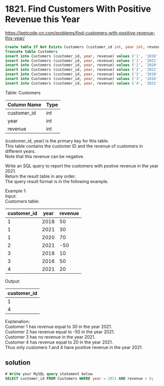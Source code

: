 # 1821. Find Customers With Positive Revenue this Year
https://leetcode-cn.com/problems/find-customers-with-positive-revenue-this-year/  
``` sql
Create table If Not Exists Customers (customer_id int, year int, revenue int)
Truncate table Customers
insert into Customers (customer_id, year, revenue) values ('1', '2018', '50')
insert into Customers (customer_id, year, revenue) values ('1', '2021', '30')
insert into Customers (customer_id, year, revenue) values ('1', '2020', '70')
insert into Customers (customer_id, year, revenue) values ('2', '2021', '-50')
insert into Customers (customer_id, year, revenue) values ('3', '2018', '10')
insert into Customers (customer_id, year, revenue) values ('3', '2016', '50')
insert into Customers (customer_id, year, revenue) values ('4', '2021', '20')
```
Table: Customers

| Column Name  | Type |
| ------ | ------ |
| customer_id  | int  |
| year         | int  |
| revenue      | int  |

(customer_id, year) is the primary key for this table.  
This table contains the customer ID and the revenue of customers in different years.  
Note that this revenue can be negative.  

Write an SQL query to report the customers with postive revenue in the year 2021.  
Return the result table in any order.  
The query result format is in the following example.  


Example 1:  
Input:   
Customers table:  

| customer_id | year | revenue |
| ------ | ------ | ------ |
| 1           | 2018 | 50      |
| 1           | 2021 | 30      |
| 1           | 2020 | 70      |
| 2           | 2021 | -50     |
| 3           | 2018 | 10      |
| 3           | 2016 | 50      |
| 4           | 2021 | 20      |

Output:   

| customer_id |
| ------ |
| 1           |
| 4           |

Explanation:   
Customer 1 has revenue equal to 30 in the year 2021.  
Customer 2 has revenue equal to -50 in the year 2021.  
Customer 3 has no revenue in the year 2021.  
Customer 4 has revenue equal to 20 in the year 2021.  
Thus only customers 1 and 4 have positive revenue in the year 2021.  

## solution
``` sql
# Write your MySQL query statement below
SELECT customer_id FROM Customers WHERE year = 2021 AND revenue > 0;
```
